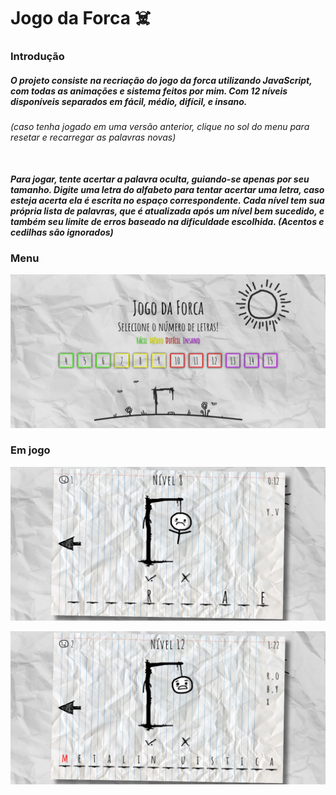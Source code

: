 # Jogo da Forca ☠️

### Introdução

##### O projeto consiste na recriação do jogo da forca utilizando JavaScript, com todas as animações e sistema feitos por mim. Com 12 níveis disponíveis separados em fácil, médio, difícil, e insano.
###### (caso tenha jogado em uma versão anterior, clique no sol do menu para resetar e recarregar as palavras novas)<br><br>

##### Para jogar, tente acertar a palavra oculta, guiando-se apenas por seu tamanho. Digite uma letra do alfabeto para tentar acertar uma letra, caso esteja acerta ela é escrita no espaço correspondente. Cada nível tem sua própria lista de palavras, que é atualizada após um nível bem sucedido, e também seu limite de erros baseado na dificuldade escolhida. (Acentos e cedilhas são ignorados)

### Menu 

![Menu inicial do jogo](imagens/RDmenu.png "Menu inicial do jogo")

### Em jogo

![Layout em Jogo](imagens/RDjogo1.png "Layout em Jogo")

![Layout em Jogo](imagens/RDjogo2.png "Layout em Jogo")

